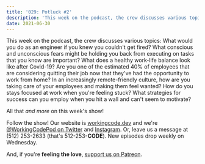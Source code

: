```yaml
---
title: '029: Potluck #2'
description: 'This week on the podcast, the crew discusses various topics, with no advance notice of what they will be!'
date: 2021-06-30
---
```


<script async defer onload="redcircleIframe();" src="https://api.podcache.net/embedded-player/sh/30227421-bc27-45c2-bfb4-861def7dd4cc/ep/78aadbd6-e9ac-49c2-b4d4-4e20d90f47d8"></script><div class="redcirclePlayer-78aadbd6-e9ac-49c2-b4d4-4e20d90f47d8"></div>

This week on the podcast, the crew discusses various topics: What would you do as an engineer if you knew you couldn't get fired? What conscious and unconscious fears might be holding you back from executing on tasks that you know are important? What does a healthy work-life balance look like after Covid-19? Are you one of the estimated 40% of employees that are considering quitting their job now that they've had the opportunity to work from home? In an increasingly remote-friendly culture, how are you taking care of your employees and making them feel wanted? How do you stays focused at work when you're feeling stuck? What strategies for success can you employ when you hit a wall and can't seem to motivate?

All that _and more_ on this week's show!

Follow the show! Our website is [workingcode.dev][working-code] and we're [@WorkingCodePod on Twitter][working-code-twitter] and [Instagram][working-code-instagram]. Or, leave us a message at (512) 253-2633‬ (that's 512-253-**CODE**). New episodes drop weekly on Wednesday.

And, if you're **feeling the love**, [support us on Patreon][working-code-patreon].

[working-code]: https://workingcode.dev/
[working-code-instagram]: https://www.instagram.com/workingcodepod/
[working-code-patreon]: https://www.patreon.com/workingcodepod
[working-code-twitter]: https://twitter.com/WorkingCodePod
